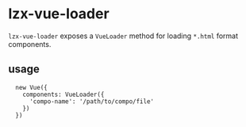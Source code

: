 # lzx-vue-loader


`lzx-vue-loader` exposes a `VueLoader` method for loading `*.html` format components.


## usage

```
  new Vue({
    components: VueLoader({
      'compo-name': '/path/to/compo/file'
    })
  })

```




